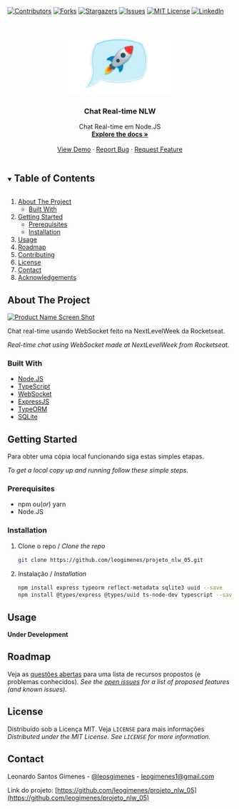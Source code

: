 <!--
*** Thanks for checking out the Best-README-Template. If you have a suggestion
*** that would make this better, please fork the repo and create a pull request
*** or simply open an issue with the tag "enhancement".
*** Thanks again! Now go create something AMAZING! :D
***
***
***
*** To avoid retyping too much info. Do a search and replace for the following:
*** leogimenes, projeto_nlw_05, leosgimenes, leogimenes1@gmail.com, Chat Real-time NLW, Chat Real-time em Node.JS
-->

<!-- PROJECT SHIELDS -->
<!--
*** I'm using markdown "reference style" links for readability.
*** Reference links are enclosed in brackets [ ] instead of parentheses ( ).
*** See the bottom of this document for the declaration of the reference variables
*** for contributors-url, forks-url, etc. This is an optional, concise syntax you may use.
*** https://www.markdownguide.org/basic-syntax/#reference-style-links
-->

[![Contributors][contributors-shield]][contributors-url]
[![Forks][forks-shield]][forks-url]
[![Stargazers][stars-shield]][stars-url]
[![Issues][issues-shield]][issues-url]
[![MIT License][license-shield]][license-url]
[![LinkedIn][linkedin-shield]][linkedin-url]

<!-- PROJECT LOGO -->
<br />
<p align="center">
  <a href="https://github.com/leogimenes/projeto_nlw_05">
    <img src="images/rocket_chat.png" alt="Logo" width="240" height="135">
  </a>

  <h3 align="center">Chat Real-time NLW</h3>

  <p align="center">
    Chat Real-time em Node.JS
    <br />
    <a href="https://github.com/leogimenes/projeto_nlw_05"><strong>Explore the docs »</strong></a>
    <br />
    <br />
    <a href="https://github.com/leogimenes/projeto_nlw_05">View Demo</a>
    ·
    <a href="https://github.com/leogimenes/projeto_nlw_05/issues">Report Bug</a>
    ·
    <a href="https://github.com/leogimenes/projeto_nlw_05/issues">Request Feature</a>
  </p>
</p>

<!-- TABLE OF CONTENTS -->
<details open="open">
  <summary><h2 style="display: inline-block">Table of Contents</h2></summary>
  <ol>
    <li>
      <a href="#about-the-project">About The Project</a>
      <ul>
        <li><a href="#built-with">Built With</a></li>
      </ul>
    </li>
    <li>
      <a href="#getting-started">Getting Started</a>
      <ul>
        <li><a href="#prerequisites">Prerequisites</a></li>
        <li><a href="#installation">Installation</a></li>
      </ul>
    </li>
    <li><a href="#usage">Usage</a></li>
    <li><a href="#roadmap">Roadmap</a></li>
    <li><a href="#contributing">Contributing</a></li>
    <li><a href="#license">License</a></li>
    <li><a href="#contact">Contact</a></li>
    <li><a href="#acknowledgements">Acknowledgements</a></li>
  </ol>
</details>

<!-- ABOUT THE PROJECT -->

## About The Project

[![Product Name Screen Shot][product-screenshot]](https://example.com)

Chat real-time usando WebSocket feito na NextLevelWeek da Rocketseat.

_Real-time chat using WebSocket made at NextLevelWeek from Rocketseat._

### Built With

- [Node.JS](https://nodejs.org/en/)
- [TypeScript](https://www.typescriptlang.org/)
- [WebSocket](https://github.com/theturtle32/WebSocket-Node)
- [ExpressJS](https://expressjs.com/)
- [TypeORM](https://typeorm.io/)
- [SQLite](https://www.sqlite.org/)

<!-- GETTING STARTED -->

## Getting Started

Para obter uma cópia local funcionando siga estas simples etapas.

_To get a local copy up and running follow these simple steps._

### Prerequisites

- npm ou(_or_) yarn
- Node.JS

### Installation

1. Clone o repo / _Clone the repo_
   ```sh
   git clone https://github.com/leogimenes/projeto_nlw_05.git
   ```
2. Instalação / _Installation_
   ```sh
   npm install express typeorm reflect-metadata sqlite3 uuid --save
   npm install @types/express @types/uuid ts-node-dev typescript --save-dev
   ```

<!-- USAGE EXAMPLES -->

## Usage

**Under Development**

<!-- ROADMAP -->

## Roadmap

Veja as [questões abertas](https://github.com/leogimenes/projeto_nlw_05/issues) para uma lista de recursos propostos (e problemas conhecidos).
_See the [open issues](https://github.com/leogimenes/projeto_nlw_05/issues) for a list of proposed features (and known issues)._

<!-- LICENSE -->

## License

Distribuído sob a Licença MIT. Veja `LICENSE` para mais informações
_Distributed under the MIT License. See `LICENSE` for more information._

<!-- CONTACT -->

## Contact

Leonardo Santos Gimenes - [@leosgimenes](https://twitter.com/leosgimenes) - leogimenes1@gmail.com

Link do projeto: [https://github.com/leogimenes/projeto_nlw_05](https://github.com/leogimenes/projeto_nlw_05)

<!-- MARKDOWN LINKS & IMAGES -->
<!-- https://www.markdownguide.org/basic-syntax/#reference-style-links -->

[contributors-shield]: https://img.shields.io/github/contributors/leogimenes/projeto_nlw_05.svg?style=for-the-badge
[contributors-url]: https://github.com/leogimenes/projeto_nlw_05/graphs/contributors
[forks-shield]: https://img.shields.io/github/forks/leogimenes/projeto_nlw_05.svg?style=for-the-badge
[forks-url]: https://github.com/leogimenes/projeto_nlw_05/network/members
[stars-shield]: https://img.shields.io/github/stars/leogimenes/projeto_nlw_05.svg?style=for-the-badge
[stars-url]: https://github.com/leogimenes/projeto_nlw_05/stargazers
[issues-shield]: https://img.shields.io/github/issues/leogimenes/projeto_nlw_05.svg?style=for-the-badge
[issues-url]: https://github.com/leogimenes/projeto_nlw_05/issues
[license-shield]: https://img.shields.io/github/license/leogimenes/projeto_nlw_05.svg?style=for-the-badge
[license-url]: https://github.com/leogimenes/projeto_nlw_05/blob/master/LICENSE.txt
[linkedin-shield]: https://img.shields.io/badge/-LinkedIn-black.svg?style=for-the-badge&logo=linkedin&colorB=555
[linkedin-url]: https://linkedin.com/in/leonardo-santos-gimenes
[product-screenshot]: images/screenshot.png
